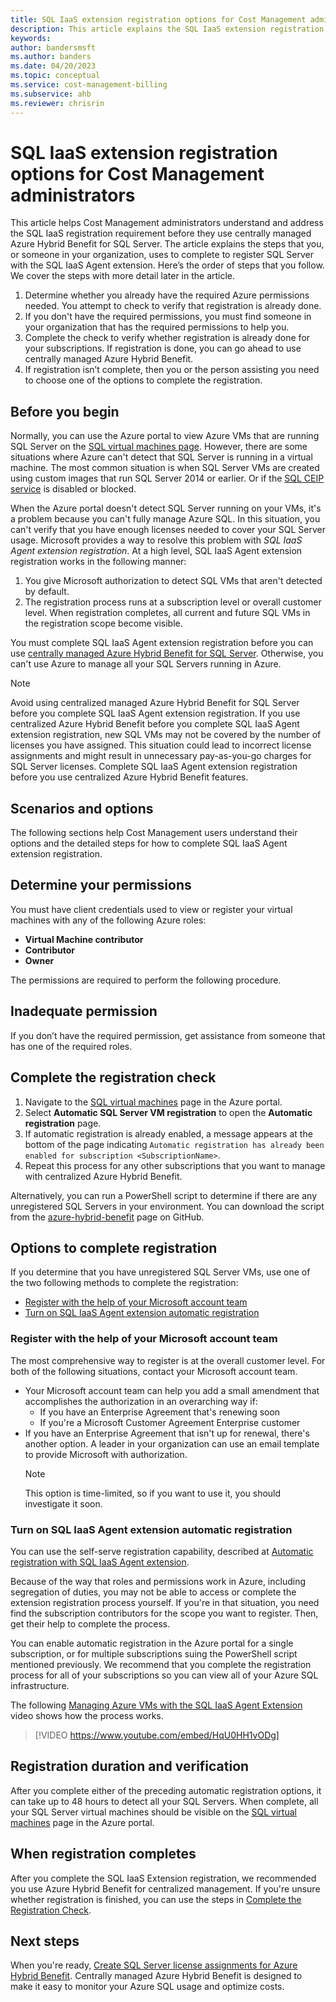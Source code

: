 ```yaml
---
title: SQL IaaS extension registration options for Cost Management administrators
description: This article explains the SQL IaaS extension registration options available to Cost Management administrators.
keywords:
author: bandersmsft
ms.author: banders
ms.date: 04/20/2023
ms.topic: conceptual
ms.service: cost-management-billing
ms.subservice: ahb
ms.reviewer: chrisrin
---
```


# SQL IaaS extension registration options for Cost Management administrators

This article helps Cost Management administrators understand and address the SQL IaaS registration requirement before they use centrally managed Azure Hybrid Benefit for SQL Server. The article explains the steps that you, or someone in your organization, uses to complete to register SQL Server with the SQL IaaS Agent extension. Here’s the order of steps that you follow. We cover the steps with more detail later in the article.

1. Determine whether you already have the required Azure permissions needed. You attempt to check to verify that registration is already done.
1. If you don't have the required permissions, you must find someone in your organization that has the required permissions to help you.
1. Complete the check to verify whether registration is already done for your subscriptions. If registration is done, you can go ahead to use centrally managed Azure Hybrid Benefit.
1. If registration isn’t complete, then you or the person assisting you need to choose one of the options to complete the registration.

## Before you begin

Normally, you can use the Azure portal to view Azure VMs that are running SQL Server on the [SQL virtual machines page](https://portal.azure.com/#blade/HubsExtension/BrowseResource/resourceType/Microsoft.SqlVirtualMachine%2FSqlVirtualMachines). However, there are some situations where Azure can't detect that SQL Server is running in a virtual machine. The most common situation is when SQL Server VMs are created using custom images that run SQL Server 2014 or earlier. Or if the [SQL CEIP service](/sql/sql-server/usage-and-diagnostic-data-configuration-for-sql-server) is disabled or blocked.

When the Azure portal doesn't detect SQL Server running on your VMs, it's a problem because you can't fully manage Azure SQL. In this situation, you can't verify that you have enough licenses needed to cover your SQL Server usage. Microsoft provides a way to resolve this problem with _SQL IaaS Agent extension registration_. At a high level, SQL IaaS Agent extension registration works in the following manner:

1. You give Microsoft authorization to detect SQL VMs that aren't detected by default.
2. The registration process runs at a subscription level or overall customer level. When registration completes, all current and future SQL VMs in the registration scope become visible.

You must complete SQL IaaS Agent extension registration before you can use [centrally managed Azure Hybrid Benefit for SQL Server](create-sql-license-assignments.md). Otherwise, you can't use Azure to manage all your SQL Servers running in Azure.

>[!NOTE]
> Avoid using centralized managed Azure Hybrid Benefit for SQL Server before you complete SQL IaaS Agent extension registration. If you use centralized Azure Hybrid Benefit before you complete SQL IaaS Agent extension registration, new SQL VMs may not be covered by the number of licenses you have assigned. This situation could lead to incorrect license assignments and might result in unnecessary pay-as-you-go charges for SQL Server licenses. Complete SQL IaaS Agent extension registration before you use centralized Azure Hybrid Benefit features.

## Scenarios and options

The following sections help Cost Management users understand their options and the detailed steps for how to complete SQL IaaS Agent extension registration. 

## Determine your permissions

You must have client credentials used to view or register your virtual machines with any of the following Azure roles:

- **Virtual Machine contributor**
- **Contributor**
- **Owner**

The permissions are required to perform the following procedure.

## Inadequate permission

If you don’t have the required permission, get assistance from someone that has one of the required roles. 

## Complete the registration check

1. Navigate to the [SQL virtual machines](https://portal.azure.com/#blade/HubsExtension/BrowseResource/resourceType/Microsoft.SqlVirtualMachine%2FSqlVirtualMachines) page in the Azure portal.
2. Select **Automatic SQL Server VM registration** to open the **Automatic registration** page.
3. If automatic registration is already enabled, a message appears at the bottom of the page indicating `Automatic registration has already been enabled for subscription <SubscriptionName>`.
4. Repeat this process for any other subscriptions that you want to manage with centralized Azure Hybrid Benefit.

Alternatively, you can run a PowerShell script to determine if there are any unregistered SQL Servers in your environment. You can download the script from the [azure-hybrid-benefit](https://github.com/microsoft/sql-server-samples/tree/master/samples/manage/azure-hybrid-benefit) page on GitHub.

## Options to complete registration 

If you determine that you have unregistered SQL Server VMs, use one of the two following methods to complete the registration:

- [Register with the help of your Microsoft account team](#register-with-the-help-of-your-microsoft-account-team)
- [Turn on SQL IaaS Agent extension automatic registration](#turn-on-sql-iaas-agent-extension-automatic-registration)

### Register with the help of your Microsoft account team

The most comprehensive way to register is at the overall customer level. For both of the following situations, contact your Microsoft account team.

- Your Microsoft account team can help you add a small amendment that accomplishes the authorization in an overarching way if:
    - If you have an Enterprise Agreement that's renewing soon
    - If you're a Microsoft Customer Agreement Enterprise customer
- If you have an Enterprise Agreement that isn't up for renewal, there's another option. A leader in your organization can use an email template to provide Microsoft with authorization.  
    >[!NOTE]
    > This option is time-limited, so if you want to use it, you should investigate it soon.

### Turn on SQL IaaS Agent extension automatic registration

You can use the self-serve registration capability, described at [Automatic registration with SQL IaaS Agent extension](/azure/azure-sql/virtual-machines/windows/sql-agent-extension-automatic-registration-all-vms).

Because of the way that roles and permissions work in Azure, including segregation of duties, you may not be able to access or complete the extension registration process yourself. If you're in that situation, you need find the subscription contributors for the scope you want to register. Then, get their help to complete the process.

You can enable automatic registration in the Azure portal for a single subscription, or for multiple subscriptions suing the PowerShell script mentioned previously. We recommend that you complete the registration process for all of your subscriptions so you can view all of your Azure SQL infrastructure.

The following [Managing Azure VMs with the SQL IaaS Agent Extension](https://www.youtube.com/watch?v=HqU0HH1vODg) video shows how the process works.

>[!VIDEO https://www.youtube.com/embed/HqU0HH1vODg]

## Registration duration and verification

After you complete either of the preceding automatic registration options, it can take up to 48 hours to detect all your SQL Servers. When complete, all your SQL Server virtual machines should be visible on the [SQL virtual machines](https://portal.azure.com/#blade/HubsExtension/BrowseResource/resourceType/Microsoft.SqlVirtualMachine%2FSqlVirtualMachines) page in the Azure portal.

## When registration completes

After you complete the SQL IaaS Extension registration, we recommended you use Azure Hybrid Benefit for centralized management. If you're unsure whether registration is finished, you can use the steps in [Complete the Registration Check](#complete-the-registration-check).

## Next steps

When you're ready, [Create SQL Server license assignments for Azure Hybrid Benefit](create-sql-license-assignments.md). Centrally managed Azure Hybrid Benefit is designed to make it easy to monitor your Azure SQL usage and optimize costs.